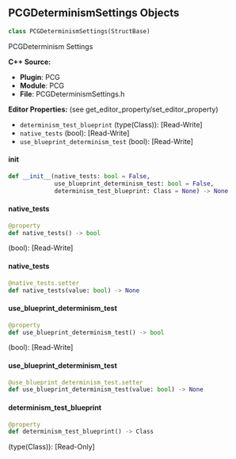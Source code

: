 ## PCGDeterminismSettings Objects

```python
class PCGDeterminismSettings(StructBase)
```

PCGDeterminism Settings

**C++ Source:**

- **Plugin**: PCG
- **Module**: PCG
- **File**: PCGDeterminismSettings.h

**Editor Properties:** (see get_editor_property/set_editor_property)

- ``determinism_test_blueprint`` (type(Class)):  [Read-Write]
- ``native_tests`` (bool):  [Read-Write]
- ``use_blueprint_determinism_test`` (bool):  [Read-Write]

<a id="unreal.PCGDeterminismSettings.__init__"></a>

#### __init__

```python
def __init__(native_tests: bool = False,
             use_blueprint_determinism_test: bool = False,
             determinism_test_blueprint: Class = None) -> None
```

<a id="unreal.PCGDeterminismSettings.native_tests"></a>

#### native_tests

```python
@property
def native_tests() -> bool
```

(bool):  [Read-Write]

<a id="unreal.PCGDeterminismSettings.native_tests"></a>

#### native_tests

```python
@native_tests.setter
def native_tests(value: bool) -> None
```

<a id="unreal.PCGDeterminismSettings.use_blueprint_determinism_test"></a>

#### use_blueprint_determinism_test

```python
@property
def use_blueprint_determinism_test() -> bool
```

(bool):  [Read-Write]

<a id="unreal.PCGDeterminismSettings.use_blueprint_determinism_test"></a>

#### use_blueprint_determinism_test

```python
@use_blueprint_determinism_test.setter
def use_blueprint_determinism_test(value: bool) -> None
```

<a id="unreal.PCGDeterminismSettings.determinism_test_blueprint"></a>

#### determinism_test_blueprint

```python
@property
def determinism_test_blueprint() -> Class
```

(type(Class)):  [Read-Only]

<a id="unreal.PCGDummyGetPropertyLevel2Struct"></a>